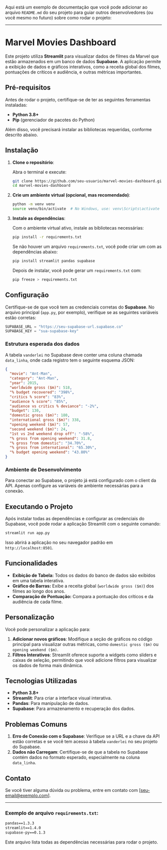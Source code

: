 Aqui está um exemplo de documentação que você pode adicionar ao arquivo `README.md` do seu projeto para guiar outros desenvolvedores (ou você mesmo no futuro) sobre como rodar o projeto:

---

# Marvel Movies Dashboard

Este projeto utiliza **Streamlit** para visualizar dados de filmes da Marvel que estão armazenados em um banco de dados **Supabase**. A aplicação permite a exibição de dados e gráficos interativos, como a receita global dos filmes, pontuações de críticos e audiência, e outras métricas importantes.

## Pré-requisitos

Antes de rodar o projeto, certifique-se de ter as seguintes ferramentas instaladas:

- **Python 3.8+**
- **Pip** (gerenciador de pacotes do Python)

Além disso, você precisará instalar as bibliotecas requeridas, conforme descrito abaixo.

## Instalação

1. **Clone o repositório**:

   Abra o terminal e execute:

   ```bash
   git clone https://github.com/seu-usuario/marvel-movies-dashboard.git
   cd marvel-movies-dashboard
   ```

2. **Crie um ambiente virtual (opcional, mas recomendado)**:

   ```bash
   python -m venv venv
   source venv/bin/activate  # No Windows, use: venv\Scripts\activate
   ```

3. **Instale as dependências**:

   Com o ambiente virtual ativo, instale as bibliotecas necessárias:

   ```bash
   pip install -r requirements.txt
   ```

   Se não houver um arquivo `requirements.txt`, você pode criar um com as dependências abaixo:

   ```bash
   pip install streamlit pandas supabase
   ```

   Depois de instalar, você pode gerar um `requirements.txt` com:

   ```bash
   pip freeze > requirements.txt
   ```

## Configuração

Certifique-se de que você tem as credenciais corretas do **Supabase**. No arquivo principal (`app.py`, por exemplo), verifique se as seguintes variáveis estão corretas:

```python
SUPABASE_URL = "https://seu-supabase-url.supabase.co"
SUPABASE_KEY = "sua-supabase-key"
```

### Estrutura esperada dos dados

A tabela `vanderlei` no Supabase deve conter uma coluna chamada `data_linha`, onde cada registro tem o seguinte esquema JSON:

```json
{
  "movie": "Ant-Man",
  "category": "Ant-Man",
  "year": 2015,
  "worldwide gross ($m)": 518,
  "% budget recovered": "398%",
  "critics % score": "83%",
  "audience % score": "85%",
  "audience vs critics % deviance": "-2%",
  "budget": 130,
  "domestic gross ($m)": 180,
  "international gross ($m)": 338,
  "opening weekend ($m)": 57,
  "second weekend ($m)": 24,
  "1st vs 2nd weekend drop off": "-58%",
  "% gross from opening weekend": 31.8,
  "% gross from domestic": "34.70%",
  "% gross from international": "65.30%",
  "% budget opening weekend": "43.80%"
}
```

### Ambiente de Desenvolvimento

Para conectar ao Supabase, o projeto já está configurado com o client da API. Apenas configure as variáveis de ambiente necessárias para a conexão.

## Executando o Projeto

Após instalar todas as dependências e configurar as credenciais do Supabase, você pode rodar a aplicação Streamlit com o seguinte comando:

```bash
streamlit run app.py
```

Isso abrirá a aplicação no seu navegador padrão em `http://localhost:8501`.

## Funcionalidades

- **Exibição de Tabela:** Todos os dados do banco de dados são exibidos em uma tabela interativa.
- **Gráfico de Barras:** Exibe a receita global (`worldwide gross ($m)`) dos filmes ao longo dos anos.
- **Comparação de Pontuação:** Compara a pontuação dos críticos e da audiência de cada filme.

## Personalização

Você pode personalizar a aplicação para:

1. **Adicionar novos gráficos**: Modifique a seção de gráficos no código principal para visualizar outras métricas, como `domestic gross ($m)` ou `opening weekend ($m)`.
2. **Filtros Interativos**: Streamlit oferece suporte a widgets como sliders e caixas de seleção, permitindo que você adicione filtros para visualizar os dados de forma mais dinâmica.

## Tecnologias Utilizadas

- **Python 3.8+**
- **Streamlit**: Para criar a interface visual interativa.
- **Pandas**: Para manipulação de dados.
- **Supabase**: Para armazenamento e recuperação dos dados.

## Problemas Comuns

1. **Erro de Conexão com o Supabase**: Verifique se a URL e a chave da API estão corretas e se você tem acesso à tabela `vanderlei` no seu projeto do Supabase.
2. **Dados não Carregam**: Certifique-se de que a tabela no Supabase contém dados no formato esperado, especialmente na coluna `data_linha`.

## Contato

Se você tiver alguma dúvida ou problema, entre em contato com [seu-email@exemplo.com].

---

### Exemplo de arquivo `requirements.txt`:

```txt
pandas==1.3.3
streamlit==1.4.0
supabase-py==0.1.3
```

Este arquivo lista todas as dependências necessárias para rodar o projeto.
